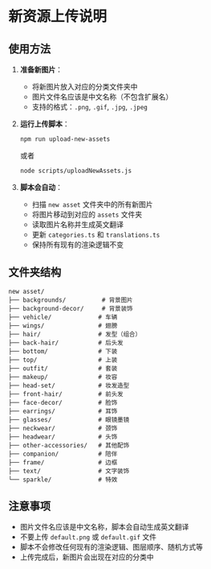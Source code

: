 # 新资源上传说明

## 使用方法

1. **准备新图片**：
   - 将新图片放入对应的分类文件夹中
   - 图片文件名应该是中文名称（不包含扩展名）
   - 支持的格式：`.png`, `.gif`, `.jpg`, `.jpeg`

2. **运行上传脚本**：
   ```bash
   npm run upload-new-assets
   ```
   或者
   ```bash
   node scripts/uploadNewAssets.js
   ```

3. **脚本会自动**：
   - 扫描 `new asset` 文件夹中的所有新图片
   - 将图片移动到对应的 `assets` 文件夹
   - 读取图片名称并生成英文翻译
   - 更新 `categories.ts` 和 `translations.ts`
   - 保持所有现有的渲染逻辑不变

## 文件夹结构

```
new asset/
├── backgrounds/          # 背景图片
├── background-decor/     # 背景装饰
├── vehicle/             # 车辆
├── wings/               # 翅膀
├── hair/                # 发型（组合）
├── back-hair/           # 后头发
├── bottom/              # 下装
├── top/                 # 上装
├── outfit/              # 套装
├── makeup/              # 妆容
├── head-set/            # 妆发造型
├── front-hair/          # 前头发
├── face-decor/          # 脸饰
├── earrings/            # 耳饰
├── glasses/             # 眼镜墨镜
├── neckwear/            # 颈饰
├── headwear/            # 头饰
├── other-accessories/   # 其他配饰
├── companion/           # 陪伴
├── frame/               # 边框
├── text/                # 文字装饰
└── sparkle/             # 特效
```

## 注意事项

- 图片文件名应该是中文名称，脚本会自动生成英文翻译
- 不要上传 `default.png` 或 `default.gif` 文件
- 脚本不会修改任何现有的渲染逻辑、图层顺序、随机方式等
- 上传完成后，新图片会出现在对应的分类中
